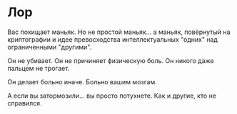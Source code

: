 # Лор

Вас похищает маньяк. Но не простой маньяк... а маньяк, повёрнутый на криптографии и идее превосходства интеллектуальных "одних" над ограниченными "другими".

Он не убивает. Он не причиняет физическую боль. Он никого даже пальцем не трогает.

Он делает больно иначе. Больно вашим мозгам.

А если вы затормозили... вы просто потухнете. Как и другие, кто не справился.
